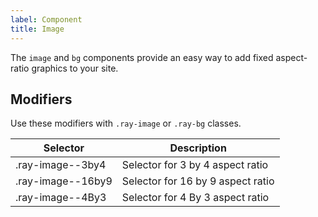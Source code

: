 ```yaml
---
label: Component
title: Image
---
```


<page-intro>The `image` and `bg` components provide an easy way to add fixed aspect-ratio graphics to your site.</page-intro>

<component 
    name="Image 16x9"
    component="image"
    variation="image--16by9" 
    >
</component>

<component 
    name="Image 4x3"
    component="image"
    variation="image--4by3" 
    >
</component>

<component 
    name="Image 3x4"
    component="image"
    variation="image--3by4" 
    >
</component>

## Modifiers

Use these modifiers with `.ray-image` or `.ray-bg` classes.

| Selector          | Description                       |
| ----------------- | --------------------------------- |
| .ray-image--3by4  | Selector for 3 by 4 aspect ratio  |
| .ray-image--16by9 | Selector for 16 by 9 aspect ratio |
| .ray-image--4By3  | Selector for 4 By 3 aspect ratio  |
